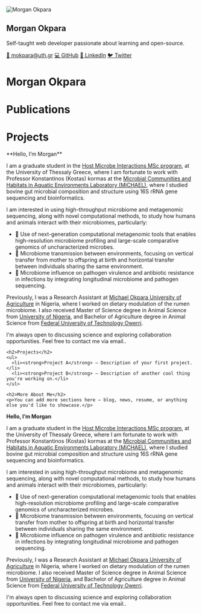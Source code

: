 
  <div class="sidebar">
    <img src="https://avatars.githubusercontent.com/morganokpara" alt="Morgan Okpara" />
    <h2>Morgan Okpara</h2>
    <p>Self-taught web developer passionate about learning and open-source.</p>
    <a href="mailto:mokpara@uth.gr">📧 mokpara@uth.gr</a>
    <a href="https://github.com/morganokpara" target="_blank">💻 GitHub</a>
    <a href="https://linkedin.com/in/morgan-o-okpara-66a23325" target="_blank">🔗 LinkedIn</a>
    <a href="https://twitter.com/morganokpara" target="_blank">🐦 Twitter</a>
  </div>

  <div class="content">
    <h1>Morgan Okpara</h1>
    <h1>Publications</h1>
    <h1>Projects</h1>
    <p>**Hello, I’m Morgan**

I am a graduate student in the [Host Microbe Interactions MSc program](https://hosmic.uth.gr), at the University of Thessaly Greece, where I am fortunate to work with Professor Konstantinos (Kostas) kormas at the [Microbial Communities and Habitats in Aquatic Environments Laboratory (MiCHAEL)](https://sites.google.com/site/kkormas), where I studied bovine gut microbial composition and structure using 16S rRNA gene sequencing and bioinformatics.

I am interested in using high-throughput microbiome and metagenomic sequencing, along with novel computational methods, to study how humans and animals interact with their microbiomes, particularly:
- 🧬 Use of next-generation computational metagenomic tools that enables high-resolution microbiome profiling and large-scale comparative genomics of uncharacterized microbes.  
- 👶 Microbiome transmission between environments, focusing on vertical transfer from mother to offspring at birth and horizontal transfer between individuals sharing the same environment. 
- 🦠 Microbiome influence on pathogen virulence and antibiotic resistance in infections by integrating longitudinal microbiome and pathogen sequencing.  

Previously, I was a Research Assistant at [Michael Okpara University of Agriculture](https://mouau.edu.ng) in Nigeria, where I worked on dietary modulation of the rumen microbiome. I also received Master of Science degree in Animal Science from [University of Nigeria](https://www.unn.edu.ng), and Bachelor of Agriculture degree in Animal Science from [Federal University of Technology Owerri](https://futo.edu.ng).

I'm always open to discussing science and exploring collaboration opportunities. Feel free to contact me via email..
</p>

    <h2>Projects</h2>
    <ul>
      <li><strong>Project A</strong> — Description of your first project.</li>
      <li><strong>Project B</strong> — Description of another cool thing you're working on.</li>
    </ul>

    <h2>More About Me</h2>
    <p>You can add more sections here — blog, news, resume, or anything else you'd like to showcase.</p>
  </div>

</body>
</html>

**Hello, I’m Morgan**

I am a graduate student in the [Host Microbe Interactions MSc program](https://hosmic.uth.gr), at the University of Thessaly Greece, where I am fortunate to work with Professor Konstantinos (Kostas) kormas at the [Microbial Communities and Habitats in Aquatic Environments Laboratory (MiCHAEL)](https://sites.google.com/site/kkormas), where I studied bovine gut microbial composition and structure using 16S rRNA gene sequencing and bioinformatics.

I am interested in using high-throughput microbiome and metagenomic sequencing, along with novel computational methods, to study how humans and animals interact with their microbiomes, particularly:
- 🧬 Use of next-generation computational metagenomic tools that enables high-resolution microbiome profiling and large-scale comparative genomics of uncharacterized microbes.  
- 👶 Microbiome transmission between environments, focusing on vertical transfer from mother to offspring at birth and horizontal transfer between individuals sharing the same environment. 
- 🦠 Microbiome influence on pathogen virulence and antibiotic resistance in infections by integrating longitudinal microbiome and pathogen sequencing.  

Previously, I was a Research Assistant at [Michael Okpara University of Agriculture](https://mouau.edu.ng) in Nigeria, where I worked on dietary modulation of the rumen microbiome. I also received Master of Science degree in Animal Science from [University of Nigeria](https://www.unn.edu.ng), and Bachelor of Agriculture degree in Animal Science from [Federal University of Technology Owerri](https://futo.edu.ng).

I'm always open to discussing science and exploring collaboration opportunities. Feel free to contact me via email..
